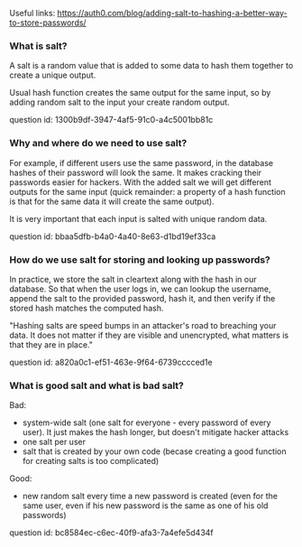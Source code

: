 Useful links:
https://auth0.com/blog/adding-salt-to-hashing-a-better-way-to-store-passwords/

### What is salt?

A salt is a random value that is added to some data to hash them together to
create a unique output.

Usual hash function creates the same output for the same input, so by adding
random salt to the input your create random output.

question id: 1300b9df-3947-4af5-91c0-a4c5001bb81c


### Why and where do we need to use salt?

For example, if different users use the same password, in the database
hashes of their password will look the same. It makes cracking their
passwords easier for hackers. With the added salt we will get different
outputs for the same input (quick remainder: a property of a hash function
is that for the same data it will create the same output).

It is very important that each input is salted with unique random data.

question id: bbaa5dfb-b4a0-4a40-8e63-d1bd19ef33ca


### How do we use salt for storing and looking up passwords?

In practice, we store the salt in cleartext along with the hash in our database.
So that when the user logs in, we can lookup the username, append the salt to 
the provided password, hash it, and then verify if the stored hash matches the computed hash.

"Hashing salts are speed bumps in an attacker's road to breaching your data. 
It does not matter if they are visible and unencrypted, what matters is that they are in place."

question id: a820a0c1-ef51-463e-9f64-6739cccced1e


### What is good salt and what is bad salt?

Bad:
- system-wide salt (one salt for everyone - every password of every user). It just makes the hash longer, but doesn't mitigate hacker attacks
- one salt per user
- salt that is created by your own code (becase creating a good function for creating salts is too complicated)

Good:
- new random salt every time a new password is created (even for the same user, even if his new password is the same as one of his old passwords)

question id: bc8584ec-c6ec-40f9-afa3-7a4efe5d434f